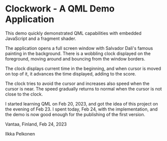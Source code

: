 # Clockwork - A QML Demo Application

This demo quickly demonstrated QML capabilities with embedded JavaScript and a fragment shader.

The application opens a full screen window with Salvador Dali's famous painting in the background. There is a wobbling clock displayed on the foreground, moving around and bouncing from the window borders.

The clock displays current time in the beginning, and when cursor is moved on top of it, it advances the time displayed, adding to the score.

The clock tries to avoid the cursor and increases also speed when the cursor is near. The speed gradually returns to normal when the cursor is not close to the clock.

I started learning QML on Feb 20, 2023, and got the idea of this project on the evening of Feb 23. I spent today, Feb 24, with the implementation, and the demo is now good enough for the publishing of the first version.

Vantaa, Finland, Feb 24, 2023

Ilkka Pelkonen
